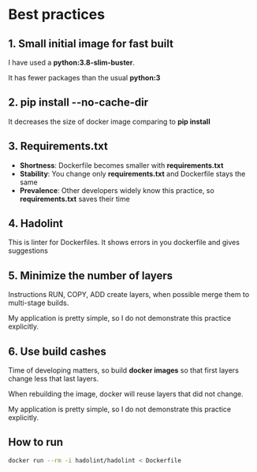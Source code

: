 # Best practices
## 1. Small initial image for fast built
I have used a **python:3.8-slim-buster**.

It has fewer packages than the usual **python:3**

## 2. pip install --no-cache-dir
It decreases the size of docker image comparing to **pip install**

## 3. Requirements.txt
* **Shortness**: Dockerfile becomes smaller with **requirements.txt**
* **Stability**: You change only **requirements.txt** and Dockerfile stays the same
* **Prevalence**: Other developers widely know this practice, so **requirements.txt** saves their time  
 
## 4. Hadolint
This is linter for Dockerfiles. It shows errors in you dockerfile and gives suggestions

## 5. Minimize the number of layers
Instructions RUN, COPY, ADD create layers, when possible merge them to multi-stage builds.

My application is pretty simple, so I do not demonstrate this practice explicitly.

## 6. Use build cashes
Time of developing matters, so build **docker images** so that first layers change less that last layers.

When rebuilding the image, docker will reuse layers that did not change.

My application is pretty simple, so I do not demonstrate this practice explicitly.

## How to run
```bash
docker run --rm -i hadolint/hadolint < Dockerfile
```